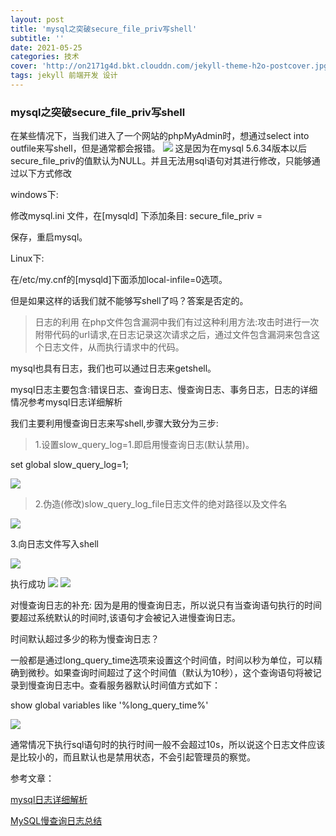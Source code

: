 ```yaml
---
layout: post
title: 'mysql之突破secure_file_priv写shell'
subtitle: ''
date: 2021-05-25
categories: 技术
cover: 'http://on2171g4d.bkt.clouddn.com/jekyll-theme-h2o-postcover.jpg'
tags: jekyll 前端开发 设计
---
```

### mysql之突破secure_file_priv写shell
在某些情况下，当我们进入了一个网站的phpMyAdmin时，想通过select into outfile来写shell，但是通常都会报错。
![](https://1024861435.github.io/assets/img/mysql之突破secure_file_priv写shell1.png)
这是因为在mysql 5.6.34版本以后 secure_file_priv的值默认为NULL。并且无法用sql语句对其进行修改，只能够通过以下方式修改

windows下:

修改mysql.ini 文件，在[mysqld] 下添加条目: secure_file_priv =

保存，重启mysql。

Linux下:

在/etc/my.cnf的[mysqld]下面添加local-infile=0选项。

 

但是如果这样的话我们就不能够写shell了吗？答案是否定的。

> 日志的利用
在php文件包含漏洞中我们有过这种利用方法:攻击时进行一次附带代码的url请求,在日志记录这次请求之后，通过文件包含漏洞来包含这个日志文件，从而执行请求中的代码。

 

mysql也具有日志，我们也可以通过日志来getshell。

mysql日志主要包含:错误日志、查询日志、慢查询日志、事务日志，日志的详细情况参考mysql日志详细解析

我们主要利用慢查询日志来写shell,步骤大致分为三步:

> 1.设置slow_query_log=1.即启用慢查询日志(默认禁用)。

set global slow_query_log=1;

![](https://1024861435.github.io/assets/img/mysql之突破secure_file_priv写shell2.png)

> 2.伪造(修改)slow_query_log_file日志文件的绝对路径以及文件名

![](https://1024861435.github.io/assets/img/mysql之突破secure_file_priv写shell3.png)

3.向日志文件写入shell

![](https://1024861435.github.io/assets/img/mysql之突破secure_file_priv写shell4.png)

执行成功
![](https://1024861435.github.io/assets/img/mysql之突破secure_file_priv写shell5.png)
![](https://1024861435.github.io/assets/img/mysql之突破secure_file_priv写shell6.png)

对慢查询日志的补充:
因为是用的慢查询日志，所以说只有当查询语句执行的时间要超过系统默认的时间时,该语句才会被记入进慢查询日志。

时间默认超过多少的称为慢查询日志？

一般都是通过long_query_time选项来设置这个时间值，时间以秒为单位，可以精确到微秒。如果查询时间超过了这个时间值（默认为10秒），这个查询语句将被记录到慢查询日志中。查看服务器默认时间值方式如下：

show global variables like '%long_query_time%'

![](https://1024861435.github.io/assets/img/mysql之突破secure_file_priv写shell7.png)

通常情况下执行sql语句时的执行时间一般不会超过10s，所以说这个日志文件应该是比较小的，而且默认也是禁用状态，不会引起管理员的察觉。

参考文章：

[mysql日志详细解析](http://blog.51cto.com/pangge/1319304)

[MySQL慢查询日志总结](http://www.cnblogs.com/kerrycode/p/5593204.html)